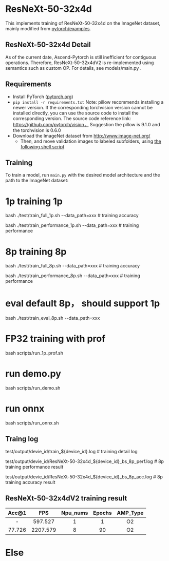 # ResNeXt-50-32x4d 

This implements training of ResNeXt-50-32x4d on the ImageNet dataset, mainly modified from [pytorch/examples](https://github.com/pytorch/examples/tree/master/imagenet). 

## ResNeXt-50-32x4d Detail 

As of the current date, Ascend-Pytorch is still inefficient for contiguous operations. 
Therefore, ResNeXt-50-32x4dV2 is re-implemented using semantics such as custom OP. For details, see models/main.py . 


## Requirements 

- Install PyTorch ([pytorch.org](http://pytorch.org))
- `pip install -r requirements.txt`
  Note: pillow recommends installing a newer version. If the corresponding torchvision version cannot be installed directly, you can use the source code to install the corresponding version. The source code reference link: https://github.com/pytorch/vision，
Suggestion the pillow is 9.1.0 and the torchvision is 0.6.0
- Download the ImageNet dataset from http://www.image-net.org/
    - Then, and move validation images to labeled subfolders, using [the following shell script](https://raw.githubusercontent.com/soumith/imagenetloader.torch/master/valprep.sh)

## Training 

To train a model, run `main.py` with the desired model architecture and the path to the ImageNet dataset:

# 1p training 1p
bash ./test/train_full_1p.sh  --data_path=xxx          # training accuracy

bash ./test/train_performance_1p.sh  --data_path=xxx   # training performance

# 8p training 8p
bash ./test/train_full_8p.sh  --data_path=xxx          # training accuracy

bash ./test/train_performance_8p.sh  --data_path=xxx   # training performance

# eval default 8p， should support 1p
bash ./test/train_eval_8p.sh  --data_path=xxx

# FP32 training with prof 
bash scripts/run_1p_prof.sh

# run demo.py
bash scripts/run_demo.sh

# run onnx
bash scripts/run_onnx.sh

## Traing log
test/output/devie_id/train_${device_id}.log                                  # training detail log

test/output/devie_id/ResNeXt-50-32x4d_${device_id}_bs_8p_perf.log            # 8p training performance result

test/output/devie_id/ResNeXt-50-32x4d_${device_id}_bs_8p_acc.log             # 8p training accuracy result

## ResNeXt-50-32x4dV2 training result 

| Acc@1    | FPS       | Npu_nums | Epochs   | AMP_Type |
| :------: | :------:  | :------: | :------: | :------: |
| -        | 597.527   | 1        |  1       | O2       |
| 77.726   | 2207.579  | 8        |  90      | O2       |

# Else 
